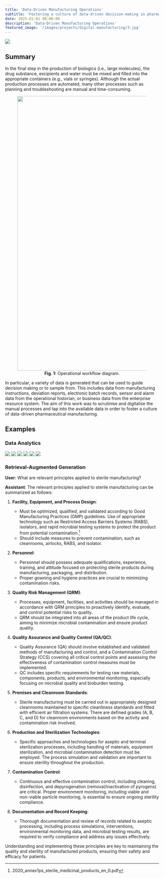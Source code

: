 ```yaml
---
title: 'Data-Driven Manufacturing Operations'
subtitle: 'Fostering a culture of data-driven decision-making in pharmaceutical manufacturing.'
date: 2025-01-01 00:00:00
description: 'Data-Driven Manufacturing Operations'
featured_image: '/images/projects/digital-manufacturing/3.jpg'
---
```


![](/images/projects/digital-manufacturing/3.jpg)

## Summary


In the final step in the production of biologics (i.e., large molecules), the drug substance, excipients and water must be mixed and filled into the appropriate containers (e.g., vials or syringes). Although the actual production processes are automated, many other processes such as planning and troubleshooting are manual and time-consuming.

<center>
<figure>
<img src="/images/projects/digital-manufacturing/schema.png" width="900">
<figcaption><b>Fig. 1:</b> Operational workflow diagram.</figcaption>
</figure>
</center>

In particular, a variety of data is generated that can be used to guide decision making or to sample from. This includes data from manufacturing instructions, deviation reports, electronic batch records, sensor and alarm data from the operational historian, or business data from the enterprise resource system. The aim of this work was to scrutinise and digitalise the manual processes and tap into the available data in order to foster a culture of data-driven pharmaceutical manufacturing.

## Examples

### Data Analytics

<div class="gallery" data-columns="1">
    <img src="/images/projects/digital-manufacturing/digital_hub.png">
	<img src="/images/projects/digital-manufacturing/yields.pdf">
    <img src="/images/projects/digital-manufacturing/yields_1.pdf">
    <img src="/images/projects/digital-manufacturing/root_cause_analysis_1.pdf">
    <img src="/images/projects/digital-manufacturing/root_cause_analysis_2.pdf">
    <img src="/images/projects/digital-manufacturing/requalification_assessment_1.pdf">
</div>


### Retrieval-Augmented Generation

**User**: What are relevant principles applied to sterile manufacturing?

**Assistant**: The relevant principles applied to sterile manufacturing can be summarized as follows:

1. **Facility, Equipment, and Process Design**:
    * Must be optimized, qualified, and validated according to Good Manufacturing Practices (GMP) guidelines. Use of appropriate technology such as Restricted Access Barriers Systems (RABS), isolators, and rapid microbial testing systems to protect the product from potential contamination.[^1]
    * Should include measures to prevent contamination, such as cleanrooms, airlocks, RABS, and isolator.

2. **Personnel**:
    * Personnel should possess adequate qualifications, experience, training, and attitude focused on protecting sterile products during manufacturing, packaging, and distribution.
    * Proper gowning and hygiene practices are crucial to minimizing contamination risks.

3. **Quality Risk Management (QRM)**:
    * Processes, equipment, facilities, and activities should be managed in accordance with QRM principles to proactively identify, evaluate, and control potential risks to quality.
    * QRM should be integrated into all areas of the product life cycle, aiming to minimize microbial contamination and ensure product quality.

4. **Quality Assurance and Quality Control (QA/QC)**:
    * Quality Assurance (QA) should involve established and validated methods of manufacturing and control, and a Contamination Control Strategy (CCS) covering all critical control points and assessing the effectiveness of contamination control measures must be implemented.
    * QC includes specific requirements for testing raw materials, components, products, and environmental monitoring, especially focusing on microbial quality and bioburden testing.

5. **Premises and Cleanroom Standards**:
    * Sterile manufacturing must be carried out in appropriately designed cleanrooms maintained to specific cleanliness standards and fitted with efficient air filtration systems. There are defined grades (A, B, C, and D) for cleanroom environments based on the activity and contamination risk involved.

6. **Production and Sterilization Technologies**:
    * Specific approaches and technologies for aseptic and terminal sterilization processes, including handling of materials, equipment sterilization, and microbial contamination detection must be employed. The process simulation and validation are important to ensure sterility throughout the production.

7. **Contamination Control**:
    * Continuous and effective contamination control, including cleaning, disinfection, and depyrogenation (removal/inactivation of pyrogens) are critical. Proper environment monitoring, including viable and non-viable particle monitoring, is essential to ensure ongoing sterility compliance.



8. **Documentation and Record Keeping**:
    * Thorough documentation and review of records related to aseptic processing, including process simulations, interventions, environmental monitoring data, and microbial testing results, are required to verify compliance and address any issues effectively.

Understanding and implementing these principles are key to maintaining the quality and sterility of manufactured products, ensuring their safety and efficacy for patients.

[^1]: 2020_annex1ps_sterile_medicinal_products_en_0.pdf